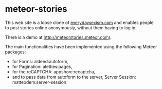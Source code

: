 # meteor-stories
This web site is a loose clone of [everydaysexism.com](http://www.everydaysexism.com) and enables people to post stories online anonymously, without them having to log in.

There is a demo at [http://meteorstories.meteor.com)](http://meteorstories.meteor.com).

The main functionalities have been implemented using the following Meteor packages:

- for Forms: aldeed:autoform,
- for Pagination: alethes:pages,
- for the reCAPTCHA: appshore:recaptcha,
- and to pass data from autoform to the server, Server Session: matteodem:server-session.
